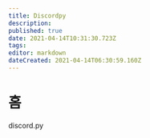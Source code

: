 ```yaml
---
title: Discordpy
description: 
published: true
date: 2021-04-14T10:31:30.723Z
tags: 
editor: markdown
dateCreated: 2021-04-14T06:30:59.160Z
---
```


# 홈

discord.py